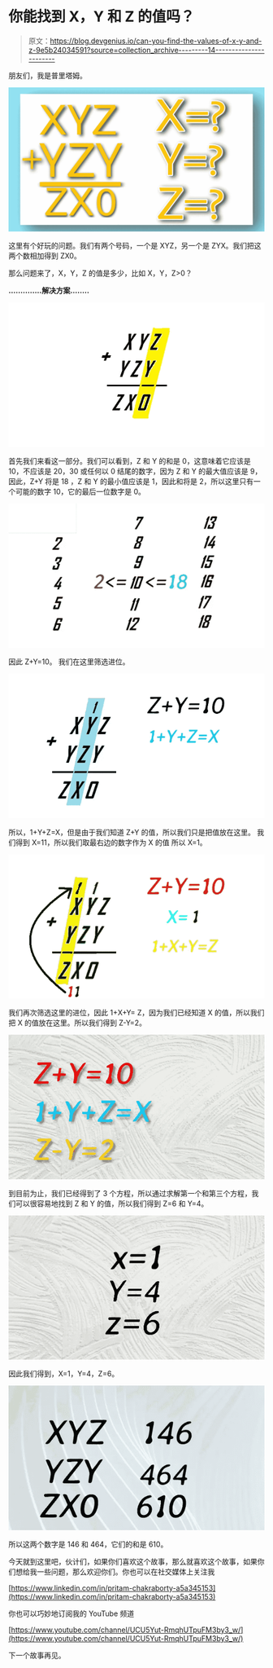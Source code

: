 # 你能找到 X，Y 和 Z 的值吗？

> 原文：<https://blog.devgenius.io/can-you-find-the-values-of-x-y-and-z-9e5b24034591?source=collection_archive---------14----------------------->

朋友们，我是普里塔姆。

![](img/0132b804a9fd46feec734b5eb779d4ed.png)

这里有个好玩的问题。我们有两个号码，一个是 XYZ，另一个是 ZYX。我们把这两个数相加得到 ZX0。

那么问题来了，X，Y，Z 的值是多少，比如 X，Y，Z>0？

**…………..解决方案……..**

![](img/9afbc97472788e57c07ef7c58ac115f7.png)

首先我们来看这一部分。我们可以看到，Z 和 Y 的和是 0，这意味着它应该是 10，不应该是 20，30 或任何以 0 结尾的数字，因为 Z 和 Y 的最大值应该是 9，因此，Z+Y 将是 18
，Z 和 Y 的最小值应该是 1，因此和将是 2，所以这里只有一个可能的数字 10，它的最后一位数字是 0。

![](img/0cc6cd73d4b87b73063f28879c67fccb.png)

因此 Z+Y=10。
我们在这里筛选进位。

![](img/e74dcb5c9618bfdec246176bed17fe65.png)

所以，1+Y+Z=X，但是由于我们知道 Z+Y 的值，所以我们只是把值放在这里。
我们得到 X=11，所以我们取最右边的数字作为 X 的值
所以 X=1。

![](img/f74689a0967ce1a3025a8df55abeb0e2.png)

我们再次筛选这里的进位，因此 1+X+Y= Z，因为我们已经知道 X 的值，所以我们把 X 的值放在这里。所以我们得到 Z-Y=2。

![](img/b417f005ab11a4ed797dd97fd7c6d8b9.png)

到目前为止，我们已经得到了 3 个方程，所以通过求解第一个和第三个方程，我们可以很容易地找到 Z 和 Y 的值，所以我们得到 Z=6 和 Y=4。

![](img/e9e258fd297bdd1f076e1a33cebccbca.png)

因此我们得到，X=1，Y=4，Z=6。

![](img/403cae184a4596a051e3c0a67bca057c.png)

所以这两个数字是 146 和 464，它们的和是 610。

今天就到这里吧，伙计们，如果你们喜欢这个故事，那么就喜欢这个故事，如果你们想给我一些问题，那么欢迎你们。你也可以在社交媒体上关注我

[https://www.linkedin.com/in/pritam-chakraborty-a5a345153](https://www.linkedin.com/in/pritam-chakraborty-a5a345153)

你也可以巧妙地订阅我的 YouTube 频道

[https://www.youtube.com/channel/UCU5Yut-RmqhUTpuFM3by3_w/](https://www.youtube.com/channel/UCU5Yut-RmqhUTpuFM3by3_w/)

下一个故事再见。
